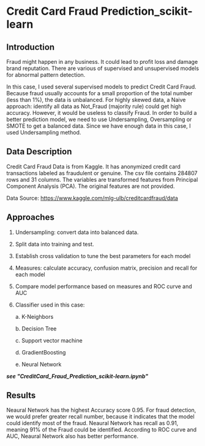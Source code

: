 # Credit Card Fraud Prediction_scikit-learn

## Introduction
Fraud might happen in any business. It could lead to profit loss and damage brand reputation. There are various of supervised and unsupervised models for abnormal pattern detection. 

In this case, I used several supervised models to predict Credit Card Fraud. Because fraud usually accounts for a small proportion of the total number (less than 1%), the data is unbalanced. For highly skewed data, a Naive approach: identify all data as Not_Fraud (majority rule) could get high accuracy. However, it would be useless to classify Fraud. In order to build a better prediction model, we need to use Undersampling, Oversampling or SMOTE to get a balanced data. Since we have enough data in this case, I used Undersampling method.

## Data Description

Credit Card Fraud Data is from Kaggle. It has anonymized credit card transactions labeled as fraudulent or genuine. The csv file contains  284807 rows and 31 columns. The variables are transformed features from Principal Component Analysis (PCA). The original features are not provided.

Data Source: https://www.kaggle.com/mlg-ulb/creditcardfraud/data

## Approaches

1. Undersampling: convert data into balanced data.

2. Split data into training and test.

3. Establish cross validation to tune the best parameters for each model

4. Measures: calculate accuracy, confusion matrix, precision and recall for each model

5. Compare model performance based on measures and ROC curve and AUC

6. Classifier used in this case:

   a. K-Neighbors

   b. Decision Tree

   c. Support vector machine

   d. GradientBoosting

   e. Neural Network

***see "CreditCard_Fraud_Prediction_scikit-learn.ipynb"***

## Results

Neaural Network has the highest Accuracy score 0.95. For fraud detection, we would prefer greater recall number, because it indicates that the model could identify most of the fraud. Neaural Network has recall as 0.91, meaning 91% of the Fraud could be identified. According to ROC curve and AUC, Neaural Network also has better performance.